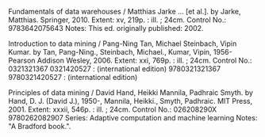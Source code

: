 Fundamentals of data warehouses / Matthias Jarke ... [et al.].
by Jarke, Matthias.
Springer, 2010.
Extent: 	xv, 219p. : ill. ; 24cm.
Control No.: 	9783642075643
Notes: 	This ed. originally published: 2002.

	
Introduction to data mining / Pang-Ning Tan, Michael Steinbach, Vipin Kumar.
by Tan, Pang-Ning., Steinbach, Michael., Kumar, Vipin, 1956-
Pearson Addison Wesley, 2006.
Extent: 	xxi, 769p. : ill. ; 24cm.
Control No.: 	0321321367
0321420527 : (international edition)
9780321321367
9780321420527 : (international edition)

	
Principles of data mining / David Hand, Heikki Mannila, Padhraic Smyth.
by Hand, D. J. (David J.), 1950-, Mannila, Heikki., Smyth, Padhraic.
MIT Press, 2001.
Extent: 	xxxii, 546p. : ill. ; 24cm.
Control No.: 	026208290X
9780262082907
Series: 	Adaptive computation and machine learning
Notes: 	"A Bradford book.".
